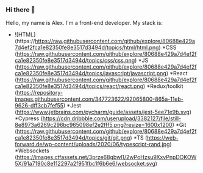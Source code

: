 ### Hi there 👋
Hello, my name is Alex. I'm a front-end developer. 
My stack is: 
* ![HTML] (https://https://raw.githubusercontent.com/github/explore/80688e429a7d4ef2fca1e82350fe8e3517d3494d/topics/html/html.png)
*CSS (https://raw.githubusercontent.com/github/explore/80688e429a7d4ef2fca1e82350fe8e3517d3494d/topics/css/css.png)
*JS (https://raw.githubusercontent.com/github/explore/80688e429a7d4ef2fca1e82350fe8e3517d3494d/topics/javascript/javascript.png)
*React (https://raw.githubusercontent.com/github/explore/80688e429a7d4ef2fca1e82350fe8e3517d3494d/topics/react/react.png)
*Redux/toolkit (https://repository-images.githubusercontent.com/347723622/92065800-865a-11eb-9626-dff3cb7fef55)
*Jest (https://www.jetbrains.com/pycharm/guide/assets/jest-5ee71e9b.svg)
*Cypress (https://cdn.dribbble.com/userupload/3382127/file/still-8e8973a6269c296bc965098ef2e2fff5.png?resize=1600x1200)
*Git (https://raw.githubusercontent.com/github/explore/80688e429a7d4ef2fca1e82350fe8e3517d3494d/topics/git/git.png)
*TS (https://web-forward.de/wp-content/uploads/2020/06/typescript-rand.jpg)
*Websockets (https://images.ctfassets.net/3prze68gbwl1/2wPoHzsu9XxvPnpDOKOW5X/91a7190c8e112297a2f951fbc1f6b6e6/websocket.svg)

<!--
**pavloveone/pavloveone** is a ✨ _special_ ✨ repository because its `README.md` (this file) appears on your GitHub profile.

Here are some ideas to get you started:

- 🔭 I’m currently working on ...
- 🌱 I’m currently learning ...
- 👯 I’m looking to collaborate on ...
- 🤔 I’m looking for help with ...
- 💬 Ask me about ...
- 📫 How to reach me: ...
- 😄 Pronouns: ...
- ⚡ Fun fact: ...
-->
